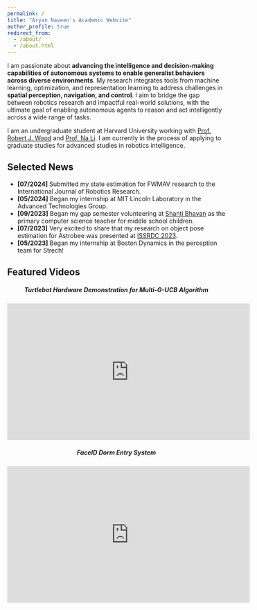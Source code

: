 ```yaml
---
permalink: /
title: "Aryan Naveen's Academic Website"
author_profile: true
redirect_from: 
  - /about/
  - /about.html
---
```


I am passionate about **advancing the intelligence and decision-making capabilities of autonomous systems to enable generalist behaviors across diverse environments**. My research integrates tools from machine learning, optimization, and representation learning to address challenges in **spatial perception, navigation, and control**. I aim to bridge the gap between robotics research and impactful real-world solutions, with the ultimate goal of enabling autonomous agents to reason and act intelligently across a wide range of tasks.

I am an undergraduate student at Harvard University working with [Prof. Robert J. Wood](https://seas.harvard.edu/person/robert-wood) and [Prof. Na Li](https://nali.seas.harvard.edu/). I am currently in the process of applying to graduate studies for advanced studies in robotics intelligence.

Selected News
------
* **[07/2024]**  Submitted my state estimation for FWMAV research to the International Journal of Robotics Research.
* **[05/2024]**  Began my internship at MIT Lincoln Laboratory in the Advanced Technologies Group.
* **[09/2023]** Began my gap semester volunteering at [Shanti Bhavan]() as the primary computer science teacher for middle school children.
* **[07/2023]** Very excited to share that my research on object pose estimation for Astrobee was presented at [ISSRDC 2023]().
* **[05/2023]** Began my internship at Boston Dynamics in the perception team for Strech!

Featured Videos
------
<div class="row">
    <div class="col-sm-6" align="center">
        <h5 class="section-heading">Turtlebot Hardware Demonstration for Multi-G-UCB Algorithm</h5>
        <iframe width="560" height="315" src="https://www.youtube.com/embed/Uo7bl4BMW4E?si=Z_9gkP_r0E52vO5-" frameborder="0" allow="accelerometer; autoplay; clipboard-write; encrypted-media; gyroscope; picture-in-picture; web-share" allowfullscreen></iframe>
    </div>
    <div class="col-sm-6" align="center">
        <h5 class="section-heading">FaceID Dorm Entry System</h5>
        <iframe width="560" height="315" src="https://www.youtube.com/embed/_w5yP53KJ0s?si=eNc07w5DYd7HxyED" title="YouTube video player" frameborder="0" allow="accelerometer; autoplay; clipboard-write; encrypted-media; gyroscope; picture-in-picture; web-share" allowfullscreen></iframe>
    </div>
</div>